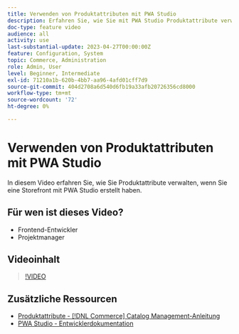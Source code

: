 ```yaml
---
title: Verwenden von Produktattributen mit PWA Studio
description: Erfahren Sie, wie Sie mit PWA Studio Produktattribute verwalten.
doc-type: feature video
audience: all
activity: use
last-substantial-update: 2023-04-27T00:00:00Z
feature: Configuration, System
topic: Commerce, Administration
role: Admin, User
level: Beginner, Intermediate
exl-id: 71210a1b-620b-4bb7-aa96-4afd01cff7d9
source-git-commit: 404d2708a6d540d6fb19a33afb20726356cd8000
workflow-type: tm+mt
source-wordcount: '72'
ht-degree: 0%

---
```


# Verwenden von Produktattributen mit PWA Studio

In diesem Video erfahren Sie, wie Sie Produktattribute verwalten, wenn Sie eine Storefront mit PWA Studio erstellt haben.

## Für wen ist dieses Video?

- Frontend-Entwickler
- Projektmanager

## Videoinhalt

>[!VIDEO](https://video.tv.adobe.com/v/343788?quality=12&learn=on)

## Zusätzliche Ressourcen

- [Produktattribute - [!DNL Commerce] Catalog Management-Anleitung](https://experienceleague.adobe.com/docs/commerce-admin/catalog/product-attributes/product-attributes.html)
- [PWA Studio - Entwicklerdokumentation](https://developer.adobe.com/commerce/pwa-studio/)
